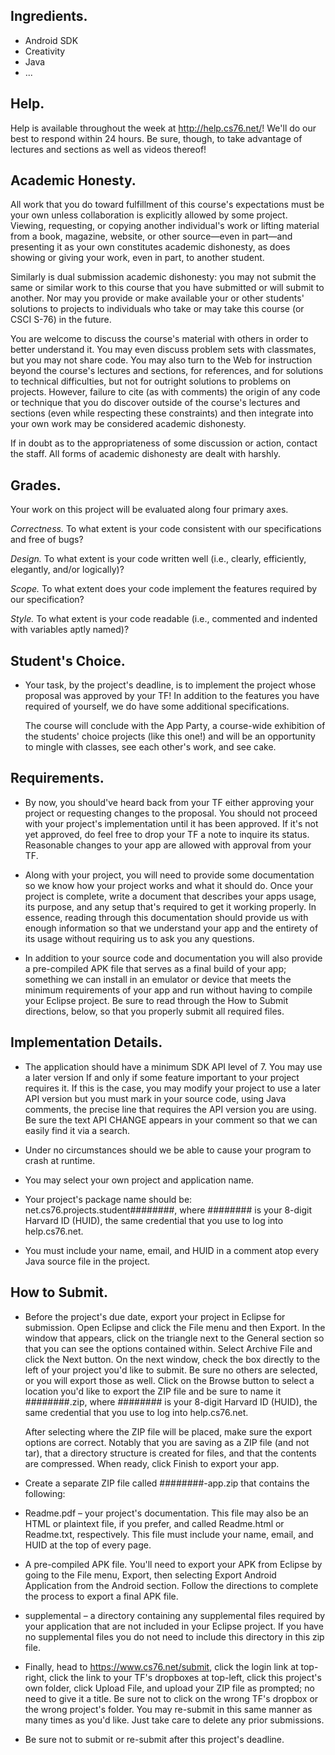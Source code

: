 ## Ingredients.

* Android SDK
* Creativity
* Java
* ...

## Help.

Help is available throughout the week at http://help.cs76.net/! We'll do our best to respond within 24 hours. Be sure, though, to take advantage of lectures and sections as well as videos thereof!

## Academic Honesty.

All work that you do toward fulfillment of this course's expectations must be your own unless collaboration is explicitly allowed by some project. Viewing, requesting, or copying another individual's work or lifting material from a book, magazine, website, or other source—even in part—and presenting it as your own constitutes academic dishonesty, as does showing or giving your work, even in part, to another student.

Similarly is dual submission academic dishonesty: you may not submit the same or similar work to this course that you have submitted or will submit to another. Nor may you provide or make available your or other students' solutions to projects to individuals who take or may take this course (or CSCI S-76) in the future.

You are welcome to discuss the course's material with others in order to better understand it. You may even discuss problem sets with classmates, but you may not share code. You may also turn to the Web for instruction beyond the course's lectures and sections, for references, and for solutions to technical difficulties, but not for outright solutions to problems on projects. However, failure to cite (as with comments) the origin of any code or technique that you do discover outside of the course's lectures and sections (even while respecting these constraints) and then integrate into your own work may be considered academic dishonesty.

If in doubt as to the appropriateness of some discussion or action, contact the staff. All forms of academic dishonesty are dealt with harshly.

## Grades.

Your work on this project will be evaluated along four primary axes.

*Correctness.* To what extent is your code consistent with our specifications and free of bugs?

*Design.* To what extent is your code written well (i.e., clearly, efficiently, elegantly, and/or logically)?

*Scope.* To what extent does your code implement the features required by our specification?

*Style.* To what extent is your code readable (i.e., commented and indented with variables aptly named)?

## Student's Choice.

*   Your task, by the project's deadline, is to implement the project whose proposal was approved by your TF! In addition to the features you have required of yourself, we do have some additional specifications.

    The course will conclude with the App Party, a course-wide exhibition of the students' choice projects (like this one!) and will be an opportunity to mingle with classes, see each other's work, and see cake.

## Requirements.

*   By now, you should've heard back from your TF either approving your project or requesting changes to the proposal. You should not proceed with your project's implementation until it has been approved. If it's not yet approved, do feel free to drop your TF a note to inquire its status. Reasonable changes to your app are allowed with approval from your TF.

*   Along with your project, you will need to provide some documentation so we know how your project works and what it should do. Once your project is complete, write a document that describes your apps usage, its purpose, and any setup that's required to get it working properly. In essence, reading through this documentation should provide us with enough information so that we understand your app and the entirety of its usage without requiring us to ask you any questions.

*   In addition to your source code and documentation you will also provide a pre-compiled APK file that serves as a final build of your app; something we can install in an emulator or device that meets the minimum requirements of your app and run without having to compile your Eclipse project. Be sure to read through the How to Submit directions, below, so that you properly submit all required files.

## Implementation Details.

*   The application should have a minimum SDK API level of 7. You may use a later version If and only if some feature important to your project requires it. If this is the case, you may modify your project to use a later API version but you must mark in your source code, using Java comments, the precise line that requires the API version you are using. Be sure the text API CHANGE appears in your comment so that we can easily find it via a search.

*   Under no circumstances should we be able to cause your program to crash at runtime.

*   You may select your own project and application name.

*   Your project's package name should be: net.cs76.projects.student########, where ######## is your 8-digit Harvard ID (HUID), the same credential that you use to log into help.cs76.net.

*   You must include your name, email, and HUID in a comment atop every Java source file in the project.

## How to Submit.

*   Before the project's due date, export your project in Eclipse for submission. Open Eclipse and click the File menu and then Export. In the window that appears, click on the triangle next to the General section so that you can see the options contained within. Select Archive File and click the Next button. On the next window, check the box directly to the left of your project you'd like to submit. Be sure no others are selected, or you will export those as well. Click on the Browse button to select a location you'd like to export the ZIP file and be sure to name it ########.zip, where ######## is your 8-digit Harvard ID (HUID), the same credential that you use to log into help.cs76.net.

    After selecting where the ZIP file will be placed, make sure the export options are correct. Notably that you are saving as a ZIP file (and not tar), that a directory structure is created for files, and that the contents are compressed. When ready, click Finish to export your app.

*   Create a separate ZIP file called ########-app.zip that contains the following:

*   Readme.pdf – your project's documentation. This file may also be an HTML or plaintext file, if you prefer, and called Readme.html or Readme.txt, respectively. This file must include your name, email, and HUID at the top of every page.

*   A pre-compiled APK file. You'll need to export your APK from Eclipse by going to the File menu, Export, then selecting Export Android Application from the Android section. Follow the directions to complete the process to export a final APK file.

*   supplemental – a directory containing any supplemental files required by your application that are not included in your Eclipse project. If you have no supplemental files you do not need to include this directory in this zip file.

*   Finally, head to https://www.cs76.net/submit, click the login link at top-right, click the link to your TF's dropboxes at top-left, click this project's own folder, click Upload File, and upload your ZIP file as prompted; no need to give it a title. Be sure not to click on the wrong TF's dropbox or the wrong project's folder. You may re-submit in this same manner as many times as you'd like. Just take care to delete any prior submissions.

*   Be sure not to submit or re-submit after this project's deadline.
